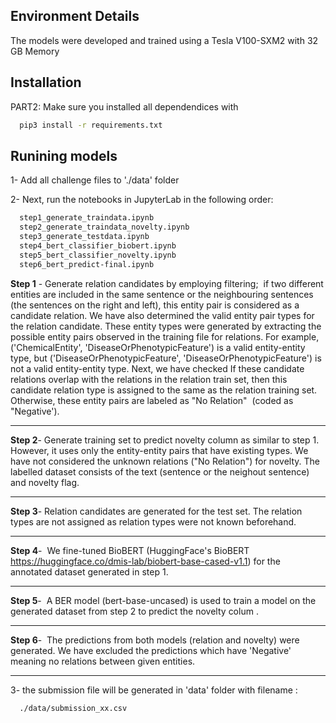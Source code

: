 
## Environment Details
The models were developed and trained using a Tesla V100-SXM2 with 32 GB Memory

## Installation
PART2: Make sure you installed all dependendices with
```bash
  pip3 install -r requirements.txt
```
## Runining models

1- Add all challenge files to './data' folder

2- Next, run the notebooks in JupyterLab in the following order:
```bash
  step1_generate_traindata.ipynb 
  step2_generate_traindata_novelty.ipynb 
  step3_generate_testdata.ipynb 
  step4_bert_classifier_biobert.ipynb 
  step5_bert_classifier_novelty.ipynb 
  step6_bert_predict-final.ipynb
```

**Step 1** -  Generate relation candidates by employing filtering;  if two different entities are included in the same sentence or the neighbouring sentences (the sentences on the right and left), this entity pair is considered as a candidate relation. We have also determined the valid entity pair types for the relation candidate. These entity types were generated by extracting the possible entity pairs observed in the training file for relations. For example,  ('ChemicalEntity', 'DiseaseOrPhenotypicFeature') is a valid entity-entity type, but ('DiseaseOrPhenotypicFeature', 'DiseaseOrPhenotypicFeature') is not a valid entity-entity type. Next, we have checked If these candidate relations overlap with the relations in the relation train set, then this candidate relation type is assigned to the same as the relation training set. Otherwise, these entity pairs are labeled as "No Relation"  (coded as "Negative').

----
**Step 2**- Generate training set to predict novelty column as similar to step 1. However, it uses only the entity-entity pairs that have existing types. We have not considered the unknown relations ("No Relation") for novelty. The labelled dataset consists of the text (sentence or the neighout sentence) and novelty flag. 

----
**Step 3**- Relation candidates are generated for the test set. The relation types are not assigned as relation types were not known beforehand.

----
**Step 4**-  We fine-tuned BioBERT (HuggingFace's BioBERT https://huggingface.co/dmis-lab/biobert-base-cased-v1.1) for the annotated dataset generated in step 1. 

----
**Step 5**-  A BER model (bert-base-uncased) is used to train a model on the generated dataset from step 2 to predict the novelty colum .

----
**Step 6**-  The predictions from both models (relation and novelty) were generated. We have excluded the predictions which have 'Negative' meaning no relations between given entities.

----


3- the submission file will be generated in 'data' folder with filename : 
```bash
  ./data/submission_xx.csv
```
